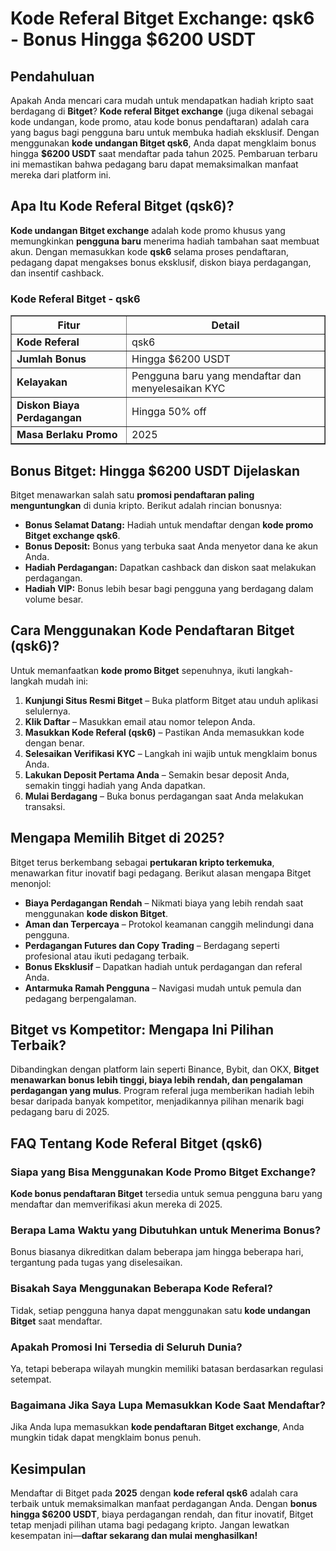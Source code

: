 <h1>Kode Referal Bitget Exchange: qsk6 - Bonus Hingga $6200 USDT</h1>

<h2>Pendahuluan</h2>
<p>Apakah Anda mencari cara mudah untuk mendapatkan hadiah kripto saat berdagang di <strong>Bitget</strong>? <strong>Kode referal Bitget exchange</strong> (juga dikenal sebagai kode undangan, kode promo, atau kode bonus pendaftaran) adalah cara yang bagus bagi pengguna baru untuk membuka hadiah eksklusif. Dengan menggunakan <strong>kode undangan Bitget qsk6</strong>, Anda dapat mengklaim bonus hingga <strong>$6200 USDT</strong> saat mendaftar pada tahun 2025. Pembaruan terbaru ini memastikan bahwa pedagang baru dapat memaksimalkan manfaat mereka dari platform ini.</p>

<h2>Apa Itu Kode Referal Bitget (qsk6)?</h2>
<p><strong>Kode undangan Bitget exchange</strong> adalah kode promo khusus yang memungkinkan <strong>pengguna baru</strong> menerima hadiah tambahan saat membuat akun. Dengan memasukkan kode <strong>qsk6</strong> selama proses pendaftaran, pedagang dapat mengakses bonus eksklusif, diskon biaya perdagangan, dan insentif cashback.</p>

<h3>Kode Referal Bitget - qsk6</h3>
<table border="1">
    <tr>
        <th>Fitur</th>
        <th>Detail</th>
    </tr>
    <tr>
        <td><strong>Kode Referal</strong></td>
        <td>qsk6</td>
    </tr>
    <tr>
        <td><strong>Jumlah Bonus</strong></td>
        <td>Hingga $6200 USDT</td>
    </tr>
    <tr>
        <td><strong>Kelayakan</strong></td>
        <td>Pengguna baru yang mendaftar dan menyelesaikan KYC</td>
    </tr>
    <tr>
        <td><strong>Diskon Biaya Perdagangan</strong></td>
        <td>Hingga 50% off</td>
    </tr>
    <tr>
        <td><strong>Masa Berlaku Promo</strong></td>
        <td>2025</td>
    </tr>
</table>

<h2>Bonus Bitget: Hingga $6200 USDT Dijelaskan</h2>
<p>Bitget menawarkan salah satu <strong>promosi pendaftaran paling menguntungkan</strong> di dunia kripto. Berikut adalah rincian bonusnya:</p>
<ul>
    <li><strong>Bonus Selamat Datang:</strong> Hadiah untuk mendaftar dengan <strong>kode promo Bitget exchange qsk6</strong>.</li>
    <li><strong>Bonus Deposit:</strong> Bonus yang terbuka saat Anda menyetor dana ke akun Anda.</li>
    <li><strong>Hadiah Perdagangan:</strong> Dapatkan cashback dan diskon saat melakukan perdagangan.</li>
    <li><strong>Hadiah VIP:</strong> Bonus lebih besar bagi pengguna yang berdagang dalam volume besar.</li>
</ul>

<h2>Cara Menggunakan Kode Pendaftaran Bitget (qsk6)?</h2>
<p>Untuk memanfaatkan <strong>kode promo Bitget</strong> sepenuhnya, ikuti langkah-langkah mudah ini:</p>
<ol>
    <li><strong>Kunjungi Situs Resmi Bitget</strong> – Buka platform Bitget atau unduh aplikasi selulernya.</li>
    <li><strong>Klik Daftar</strong> – Masukkan email atau nomor telepon Anda.</li>
    <li><strong>Masukkan Kode Referal (qsk6)</strong> – Pastikan Anda memasukkan kode dengan benar.</li>
    <li><strong>Selesaikan Verifikasi KYC</strong> – Langkah ini wajib untuk mengklaim bonus Anda.</li>
    <li><strong>Lakukan Deposit Pertama Anda</strong> – Semakin besar deposit Anda, semakin tinggi hadiah yang Anda dapatkan.</li>
    <li><strong>Mulai Berdagang</strong> – Buka bonus perdagangan saat Anda melakukan transaksi.</li>
</ol>

<h2>Mengapa Memilih Bitget di 2025?</h2>
<p>Bitget terus berkembang sebagai <strong>pertukaran kripto terkemuka</strong>, menawarkan fitur inovatif bagi pedagang. Berikut alasan mengapa Bitget menonjol:</p>
<ul>
    <li><strong>Biaya Perdagangan Rendah</strong> – Nikmati biaya yang lebih rendah saat menggunakan <strong>kode diskon Bitget</strong>.</li>
    <li><strong>Aman dan Terpercaya</strong> – Protokol keamanan canggih melindungi dana pengguna.</li>
    <li><strong>Perdagangan Futures dan Copy Trading</strong> – Berdagang seperti profesional atau ikuti pedagang terbaik.</li>
    <li><strong>Bonus Eksklusif</strong> – Dapatkan hadiah untuk perdagangan dan referal Anda.</li>
    <li><strong>Antarmuka Ramah Pengguna</strong> – Navigasi mudah untuk pemula dan pedagang berpengalaman.</li>
</ul>

<h2>Bitget vs Kompetitor: Mengapa Ini Pilihan Terbaik?</h2>
<p>Dibandingkan dengan platform lain seperti Binance, Bybit, dan OKX, <strong>Bitget menawarkan bonus lebih tinggi, biaya lebih rendah, dan pengalaman perdagangan yang mulus</strong>. Program referal juga memberikan hadiah lebih besar daripada banyak kompetitor, menjadikannya pilihan menarik bagi pedagang baru di 2025.</p>

<h2>FAQ Tentang Kode Referal Bitget (qsk6)</h2>
<h3>Siapa yang Bisa Menggunakan Kode Promo Bitget Exchange?</h3>
<p><strong>Kode bonus pendaftaran Bitget</strong> tersedia untuk semua pengguna baru yang mendaftar dan memverifikasi akun mereka di 2025.</p>

<h3>Berapa Lama Waktu yang Dibutuhkan untuk Menerima Bonus?</h3>
<p>Bonus biasanya dikreditkan dalam beberapa jam hingga beberapa hari, tergantung pada tugas yang diselesaikan.</p>

<h3>Bisakah Saya Menggunakan Beberapa Kode Referal?</h3>
<p>Tidak, setiap pengguna hanya dapat menggunakan satu <strong>kode undangan Bitget</strong> saat mendaftar.</p>

<h3>Apakah Promosi Ini Tersedia di Seluruh Dunia?</h3>
<p>Ya, tetapi beberapa wilayah mungkin memiliki batasan berdasarkan regulasi setempat.</p>

<h3>Bagaimana Jika Saya Lupa Memasukkan Kode Saat Mendaftar?</h3>
<p>Jika Anda lupa memasukkan <strong>kode pendaftaran Bitget exchange</strong>, Anda mungkin tidak dapat mengklaim bonus penuh.</p>

<h2>Kesimpulan</h2>
<p>Mendaftar di Bitget pada <strong>2025</strong> dengan <strong>kode referal qsk6</strong> adalah cara terbaik untuk memaksimalkan manfaat perdagangan Anda. Dengan <strong>bonus hingga $6200 USDT</strong>, biaya perdagangan rendah, dan fitur inovatif, Bitget tetap menjadi pilihan utama bagi pedagang kripto. Jangan lewatkan kesempatan ini—<strong>daftar sekarang dan mulai menghasilkan!</strong></p>
